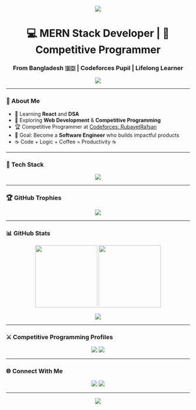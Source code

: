 <!--─────────────────────────────────────────────-->
<p align="center">
  <img src="https://capsule-render.vercel.app/api?type=waving&color=00bfff&height=180&section=header&text=Rafsan%20👨‍💻&fontSize=50&fontColor=ffffff&animation=fadeIn&fontAlignY=35" />
</p>

<h1 align="center">💻 MERN Stack Developer | 🧮 Competitive Programmer</h1>
<h3 align="center">From Bangladesh 🇧🇩 | Codeforces Pupil | Lifelong Learner</h3>

<p align="center">
  <img src="https://readme-typing-svg.herokuapp.com?font=Fira+Code&size=22&pause=1000&color=00BFFF&center=true&vCenter=true&width=550&lines=MERN+Stack+Developer;Competitive+Programmer;Open+Source+Contributor;Learning+Every+Day+💪" />
</p>

---

### 🚀 About Me  
- 🌱 Learning **React** and **DSA**  
- 🧩 Exploring **Web Development** & **Competitive Programming**  
- 🏆 Competitive Programmer at [Codeforces: RubayetRafsan](https://codeforces.com/profile/RubayetRafsan)  
- 🎯 Goal: Become a **Software Engineer** who builds impactful products  
- ☕ Code + Logic + Coffee = Productivity ☕  

---

### 🧰 Tech Stack
<p align="center">
  <img src="https://skillicons.dev/icons?i=html,css,js,react,c,cpp,python,git,github,vscode,tailwind,linux" />
</p>

---

### 🏆 GitHub Trophies
<p align="center">
  <img src="https://github-profile-trophy.vercel.app/?username=rafsan1p&theme=tokyonight&no-frame=true&margin-w=10&row=1" />
</p>

---

### 📊 GitHub Stats
<p align="center">
  <img height="170" src="https://github-readme-stats.vercel.app/api?username=rafsan1p&show_icons=true&theme=tokyonight&count_private=true" />
  <img height="170" src="https://github-readme-streak-stats.herokuapp.com/?user=rafsan1p&theme=tokyonight" />
</p>

<p align="center">
  <img src="https://github-readme-stats.vercel.app/api/top-langs/?username=rafsan1p&layout=compact&theme=tokyonight" />
</p>

---

### ⚔️ Competitive Programming Profiles
<p align="center">
  <a href="https://codeforces.com/profile/RubayetRafsan"><img src="https://img.shields.io/badge/Codeforces-Pupil-1F8ACB?style=for-the-badge&logo=codeforces" /></a>
  <a href="https://leetcode.com"><img src="https://img.shields.io/badge/LeetCode-FFA116?style=for-the-badge&logo=leetcode&logoColor=white" /></a>
</p>

---

### 🌐 Connect With Me
<p align="center">
  <a href="https://www.linkedin.com/in/rubayet-rafsan28/"><img src="https://img.shields.io/badge/LinkedIn-0077B5.svg?style=for-the-badge&logo=linkedin&logoColor=white"/></a>
  <a href="https://www.facebook.com/rafsan1p"><img src="https://img.shields.io/badge/Facebook-1877F2.svg?style=for-the-badge&logo=facebook&logoColor=white"/></a>
</p>

---

<p align="center">
  <img src="https://capsule-render.vercel.app/api?type=waving&color=00bfff&height=120&section=footer"/>
</p>
